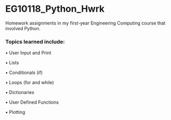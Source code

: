 # EG10118_Python_Hwrk
Homework assignments in my first-year Engineering Computing course that involved Python.

### Topics learned include:<p>
• User Input and Print<p>
• Lists<p>
• Conditionals (if)<p>
• Loops (for and while)<p>
• Dictionaries<p>
• User Defined Functions<p>
• Plotting<p>
